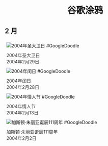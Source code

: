 
<h1 align="center"> 谷歌涂鸦 </h1>




## 2 月

<div class="image">


<img src="https://lh3.googleusercontent.com/9YWIXtbDznwQBued3A9NeMzAzSF4Ohhmmjaj1az2IxOtwEdla_tWSKeWtcky55vjzUizgk3E5xCl9m9wwSrcPjVEu0GTIkkkU6pL06bH=s660" alt="2004年圣大卫日 #GoogleDoodle" style="margin: 5px"/>
<div class="info" style="font-size: 14px; color:#333333; margin:5px"><div class="title">2004年圣大卫日</div><div class="date">2004年2月29日</div></div>

<img src="https://lh3.googleusercontent.com/tpjg1Y50bTxPhDMch_kXYJ5o_PacXhSEkRvy2FWaCk0_djo_xtYjs5ofoCUE0Lm1fKJ_OqLHvLoA_t6wpsItq_n4asvbs6pYn9csFjqC=s660" alt="2004年闰日 #GoogleDoodle" style="margin: 5px"/>
<div class="info" style="font-size: 14px; color:#333333; margin:5px"><div class="title">2004年闰日</div><div class="date">2004年2月28日</div></div>

<img src="https://lh3.googleusercontent.com/xBZ7_XaSFe5dh2qDDCcKihmqR18BNx7YRkGGaIA3Ngaocckm-OBgk01c6hlW1QLSqReyI3V5GC3_UMWo0RnU9IEVEK8IT_q9ScVeohI=s660" alt="2004年情人节 #GoogleDoodle" style="margin: 5px"/>
<div class="info" style="font-size: 14px; color:#333333; margin:5px"><div class="title">2004年情人节</div><div class="date">2004年2月13日</div></div>

<img src="https://lh3.googleusercontent.com/iTSYCJ14B4xM8NHOAXLhauUH7sPVZI144KAZmm8RQPnUc1CRsdLFWnvVU422DcqjgjMY9WWn-RIC0L34C6-v4sSBGNSyy1-iZBO2f6Ky=s660" alt="加斯顿·朱丽亚诞辰111周年 #GoogleDoodle" style="margin: 5px"/>
<div class="info" style="font-size: 14px; color:#333333; margin:5px"><div class="title">加斯顿·朱丽亚诞辰111周年</div><div class="date">2004年2月2日</div></div>

</div>








